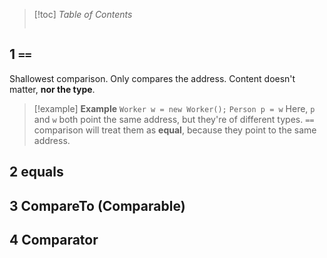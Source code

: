 > [!toc] *Table of Contents*
> ```toc

## 1 `==`
Shallowest comparison. Only compares the address. Content doesn't matter, **nor the type**.
> [!example] **Example**
> `Worker w = new Worker();`
> `Person p = w`
> Here, `p` and `w` both point the same address, but they're of different types.
> `==` comparison will treat them as **equal**, because they point to the same address.


## 2 equals

## 3 CompareTo (Comparable)

## 4 Comparator
